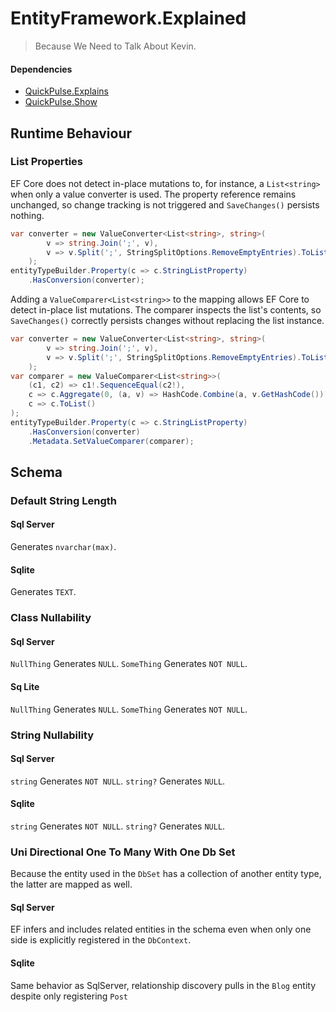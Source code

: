 # EntityFramework.Explained
> Because We Need to Talk About Kevin.
#### Dependencies
* [QuickPulse.Explains](https://github.com/kilfour/QuickPulse.Explains)
* [QuickPulse.Show](https://github.com/kilfour/QuickPulse.Show)
## Runtime Behaviour
### List Properties
EF Core does not detect in-place mutations to, for instance, a `List<string>` when only a value converter is used. The property reference remains unchanged, so change tracking is not triggered and `SaveChanges()` persists nothing.  
```csharp
var converter = new ValueConverter<List<string>, string>(
        v => string.Join(';', v),
        v => v.Split(';', StringSplitOptions.RemoveEmptyEntries).ToList()
    );
entityTypeBuilder.Property(c => c.StringListProperty)
    .HasConversion(converter);
```
Adding a `ValueComparer<List<string>>` to the mapping allows EF Core to detect in-place list mutations. The comparer inspects the list's contents, so `SaveChanges()` correctly persists changes without replacing the list instance.  
```csharp
var converter = new ValueConverter<List<string>, string>(
        v => string.Join(';', v),
        v => v.Split(';', StringSplitOptions.RemoveEmptyEntries).ToList()
    );
var comparer = new ValueComparer<List<string>>(
    (c1, c2) => c1!.SequenceEqual(c2!),
    c => c.Aggregate(0, (a, v) => HashCode.Combine(a, v.GetHashCode())),
    c => c.ToList()
);
entityTypeBuilder.Property(c => c.StringListProperty)
    .HasConversion(converter)
    .Metadata.SetValueComparer(comparer);
```
## Schema
### Default String Length
#### Sql Server
Generates `nvarchar(max)`.
#### Sqlite
Generates `TEXT`.
### Class Nullability
#### Sql Server
`NullThing` Generates `NULL`.
`SomeThing` Generates `NOT NULL`.
#### Sq Lite
`NullThing` Generates `NULL`.
`SomeThing` Generates `NOT NULL`.
### String Nullability
#### Sql Server
`string` Generates `NOT NULL`.
`string?` Generates `NULL`.
#### Sqlite
`string` Generates `NOT NULL`.
`string?` Generates `NULL`.
### Uni Directional One To Many With One Db Set
Because the entity used in the `DbSet` has a collection of another entity type, the latter are mapped as well.
#### Sql Server
EF infers and includes related entities in the schema even when only one side is explicitly registered in the `DbContext`.
#### Sqlite
Same behavior as SqlServer, relationship discovery pulls in the `Blog` entity despite only registering `Post`
